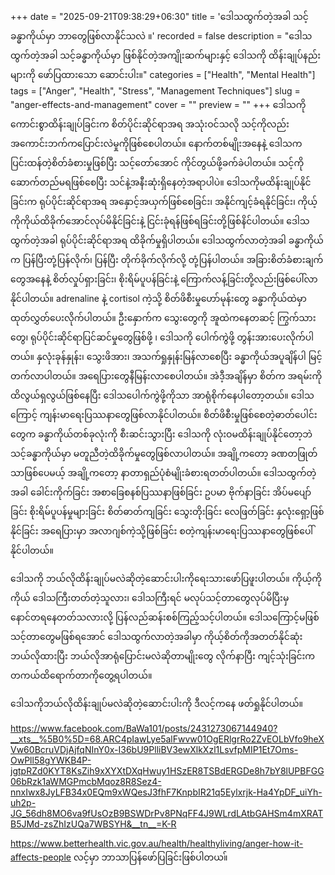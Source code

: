 +++
date = "2025-09-21T09:38:29+06:30"
title = 'ဒေါသထွက်တဲ့အခါ သင့်ခန္ဓာကိုယ်မှာ ဘာတွေဖြစ်လာနိုင်သလဲ ။'
recorded = false
description = "ဒေါသထွက်တဲ့အခါ သင့်ခန္ဓာကိုယ်မှာ ဖြစ်နိုင်တဲ့အကျိုးဆက်များနှင့် ဒေါသကို ထိန်းချုပ်နည်းများကို ဖော်ပြထားသော ဆောင်းပါး။"
categories = ["Health", "Mental Health"]
tags = ["Anger", "Health", "Stress", "Management Techniques"]
slug = "anger-effects-and-management"
cover = ""
preview = ""
+++
ဒေါသကို ကောင်းစွာထိန်းချုပ်ခြင်းက စိတ်ပိုင်းဆိုင်ရာအရ အသုံးဝင်သလို သင့်ကိုလည်း အကောင်းဘက်ကပြောင်းလဲမှုကိုဖြစ်စေပါတယ်။ နောက်တစ်မျိုးအနေနဲ့ ဒေါသက ပြင်းထန်တဲ့စိတ်ခံစားမှုဖြစ်ပြီး သင့်တော်အောင် ကိုင်တွယ်ဖို့ခက်ခဲပါတယ်။ သင့်ကိုဆောက်တည်မရဖြစ်စေပြီး သင်နဲ့အနီးဆုံးရှိနေတဲ့အရာပါပဲ။ ဒေါသကိုမထိန်းချုပ်နိုင်ခြင်းက ရုပ်ပိုင်းဆိုင်ရာအရ အနှောင့်အယှက်ဖြစ်စေခြင်း၊ အနိုင်ကျင့်ခံရနိုင်ခြင်း၊ ကိုယ့်ကိုကိုယ်ထိခိုက်အောင်လုပ်မိနိုင်ခြင်းနဲ့ ငြင်းခုံရန်ဖြစ်ရခြင်းတို့ဖြစ်နိင်ပါတယ်။
ဒေါသထွက်တဲ့အခါ ရုပ်ပိုင်းဆိုင်ရာအရ ထိခိုက်မှုရှိပါတယ်။ ဒေါသထွက်လာတဲ့အခါ ခန္ဓာကိုယ်က ပြန်ပြီးတုံ့ပြန်လိုက်၊ ပြန်ပြီး တိုက်ခိုက်လိုက်လို့ တုံ့ပြန်ပါတယ်။ အခြားစိတ်ခံစားချက်တွေအနေနဲ့ စိတ်လှုပ်ရှားခြင်း၊ စိုးရိမ်ပူပန်ခြင်းနဲ့ ကြောက်လန့်ခြင်းတို့လည်းဖြစ်ပေါ်လာနိုင်ပါတယ်။ adrenaline နဲ့ cortisol ကဲ့သို့ စိတ်ဖိစီးမှုဟော်မုန်းတွေ ခန္ဓာကိုယ်ထဲမှာ ထုတ်လွှတ်ပေးလိုက်ပါတယ်။ ဦးနှောက်က သွေးတွေကို အူထဲကနေတဆင့် ကြွက်သားတွေ၊ ရုပ်ပိုင်းဆိုင်ရာပြင်ဆင်မှုတွေဖြစ်ဖို့ ၊ ဒေါသကို ပေါက်ကွဲဖို့ တွန်းအားပေးလိုက်ပါတယ်။ နှလုံးခုန်နှုန်း၊ သွေးဖိအား၊ အသက်ရှုနှုန်းမြန်လာစေပြီး ခန္ဓာကိုယ်အပူချိန်ပါ မြင့်တက်လာပါတယ်။ အရေပြားတွေနီမြန်းလာစေပါတယ်။ အဲဒီ့အချိန်မှာ စိတ်က အရမ်းကိုထိလွယ်ရှလွယ်ဖြစ်နေပြီး ဒေါသပေါက်ကွဲဖို့ကိုသာ အာရုံစိုက်နေပါတော့တယ်။
ဒေါသကြောင့် ကျန်းမာရေးပြဿနာတွေဖြစ်လာနိုင်ပါတယ်။
စိတ်ဖိစီးမှုဖြစ်စေတဲ့ဓာတ်ပေါင်းတွေက ခန္ဓာကိုယ်တစ်ခုလုံးကို စီးဆင်းသွားပြီး ဒေါသကို လုံးဝမထိန်းချုပ်နိုင်တော့ဘဲ သင့်ခန္ဓာကိုယ်မှာ မတူညီတဲ့ထိခိုက်မှုတွေဖြစ်လာပါတယ်။
အချို့ကတော့ ခဏတဖြုတ်သာဖြစ်ပေမယ့် အချို့ကတော့ နာတာရှည်ပုံစံမျိုးခံစားရတတ်ပါတယ်။ ဒေါသထွက်တဲ့အခါ
ခေါင်းကိုက်ခြင်း
အစာခြေစနစ်ပြဿနာဖြစ်ခြင်း ဥပမာ ဗိုက်နာခြင်း
အိပ်မပျော်ခြင်း
စိုးရိမ်ပူပန်မှုများခြင်း
စိတ်ဓာတ်ကျခြင်း
သွေးတိုးခြင်း
လေဖြတ်ခြင်း
နှလုံးရှော့ဖြစ်နိုင်ခြင်း
အရေပြားမှာ အလာဂျစ်ကဲ့သို့ဖြစ်ခြင်း စတဲ့ကျန်းမာရေးပြဿနာတွေဖြစ်ပေါ်နိုင်ပါတယ်။

ဒေါသကို ဘယ်လိုထိန်းချုပ်မလဲဆိုတဲ့ဆောင်းပါးကိုရေးသားဖော်ပြဖူးပါတယ်။ ကိုယ့်ကိုကိုယ် ဒေါသကြီးတတ်တဲ့သူလား၊ ဒေါသကြီးရင် မလုပ်သင့်တာတွေလုပ်မိပြီးမှ နောင်တရနေတတ်သလားလို့ ပြန်လည်ဆန်းစစ်ကြည့်သင့်ပါတယ်။ ဒေါသကြောင့်မဖြစ်သင့်တာတွေမဖြစ်ရအောင် ဒေါသထွက်လာတဲ့အခါမှာ ကိုယ့်စိတ်ကိုအတတ်နိုင်ဆုံးဘယ်လိုထားပြီး ဘယ်လိုအာရုံပြောင်းမလဲဆိုတာမျိုးတွေ လိုက်နာပြီး ကျင့်သုံးခြင်းက တကယ်ထိရောက်တာကိုတွေ့ရပါတယ်။

ဒေါသကိုဘယ်လိုထိန်းချုပ်မလဲဆိုတဲ့ဆောင်းပါးကို ဒီလင့်ကနေ ဖတ်ရှုနိုင်ပါတယ်။

https://www.facebook.com/BaWa101/posts/2431273067144940?__xts__%5B0%5D=68.ARC4pIawLye5alFwvw01OgERlgrRo2ZvEOLbVfo9heXVw60BcruVDjAjfqNInY0x-I36bU9PlliBV3ewXlkXzl1LsvfpMIP1Et7Oms-OwPll58gYWKB4P-jgtpRZd0KYT8KsZih9xXYXtDXqHwuy1HSzER8TSBdERGDe8h7bY8lUPBFGG06bRzk1aWMGPmcbMqoz8R8Sez4-nnxIwx8JyLFB34x0EQm9xWQesJ3fhF7KnpbIR21q5Eylxrjk-Ha4YpDF_uiYh-uh2p-JG_56dh8MO6va9fUsOzB9BSWDrPv8PNqFF4J9WLrdLAtbGAHSm4mXRATB5JMd-zsZhIzUQa7WBSYH&__tn__=K-R

https://www.betterhealth.vic.gov.au/health/healthyliving/anger-how-it-affects-people လင့်မှာ ဘာသာပြန်ဖော်ပြခြင်းဖြစ်ပါတယ။် 